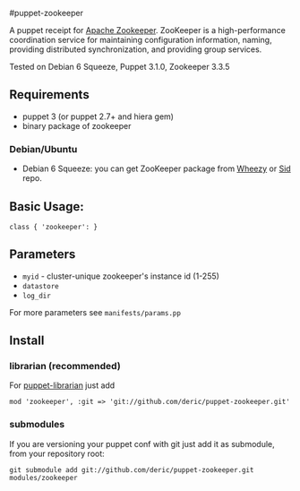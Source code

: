 #puppet-zookeeper


A puppet receipt for [Apache Zookeeper](http://zookeeper.apache.org/). ZooKeeper is a high-performance coordination service for maintaining configuration information, naming, providing distributed synchronization, and providing group services.

Tested on Debian 6 Squeeze, Puppet 3.1.0, Zookeeper 3.3.5

## Requirements

  * puppet 3 (or puppet 2.7+ and hiera gem)
  * binary package of zookeeper
  
### Debian/Ubuntu
  
  * Debian 6 Squeeze: you can get ZooKeeper package from [Wheezy](http://packages.debian.org/wheezy/zookeeper) or [Sid](http://packages.debian.org/sid/zookeeper) repo.

## Basic Usage:

    class { 'zookeeper': }
    
##  Parameters

   - `myid` - cluster-unique zookeeper's instance id (1-255)
   - `datastore`
   - `log_dir`

For more parameters see `manifests/params.pp`

## Install

### librarian (recommended)

For [puppet-librarian](https://github.com/rodjek/librarian-puppet) just add

    mod 'zookeeper', :git => 'git://github.com/deric/puppet-zookeeper.git'
    
### submodules    

If you are versioning your puppet conf with git just add it as submodule, from your repository root:

    git submodule add git://github.com/deric/puppet-zookeeper.git modules/zookeeper

    